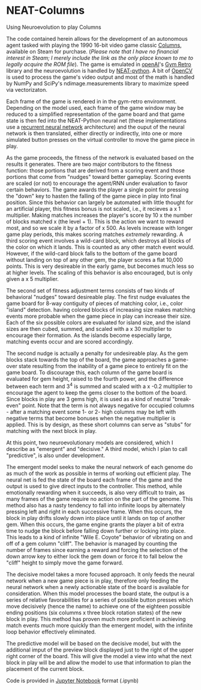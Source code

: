 # NEAT-Columns
Using Neuroevolution to play Columns

The code contained herein allows for the development of an autonomous agent tasked with playing the 1990 16-bit video game classic [Columns](https://store.steampowered.com/app/34285/Columns/), available on Steam for purchase. (*Please note that I have no financial interest in Steam; I merely include the link as the only place known to me to legally acquire the ROM file*).  The game is emulated in [openAI](https://openai.com/)'s [Gym Retro](https://retro.readthedocs.io/en/latest/index.html#) library and the neuroevolution is handled by [NEAT-python](https://neat-python.readthedocs.io/en/latest/#).  A bit of [OpenCV](https://opencv.org/) is used to process the game's video output and most of the math is handled by NumPy and SciPy's ndimage.measurements library to maximize speed via vectorizaton. 

Each frame of the game is rendered in in the gym-retro environment. Depending on the model used, each frame of the game window may be reduced to a simplified representation of the game board and that game state is then fed into the NEAT-Python neural net (these implementations use a [recurrent neural network](https://en.wikipedia.org/wiki/Recurrent_neural_network) architecture) and the ouput of the neural network is then translated, either directly or indirectly, into one or more simulated button presses on the virtual controller to move the game piece in play.  

As the game proceeds, the fitness of the network is evaluated based on the results it generates.  There are two major contributors to the fitness function: those portions that are derived from a scoring event and those portions that come from "nudges" toward better gameplay.  Scoring events are scaled (or not) to encourage the agent/RNN under evaluation to favor certain behaviors.  The game awards the player a single point for pressing the "down" key to hasten the falling of the game piece in play into final position.  Since this behavior can largely be automated with little thought for an artificial player, this fitness bonus is not scaled, i.e., it recieves a x 1 multiplier.  Making matches increases the player's score by 10 x the number of blocks matched x (the level + 1).  This is the action we want to reward most, and so we scale it by a factor of x 500.  As levels increase with longer game play periods, this makes scoring matches *extremely* rewarding. A third scoring event involves a wild-card block, which destroys all blocks of the color on which it lands. This is counted as any other match event would.  However, if the wild-card block falls to the bottom of the game board without landing on top of any other gem, the player scores a flat 10,000 points.  This is very desireable in the early game, but becomes much less so at higher levels.  The scaling of this behavior is also encouraged, but is only given a x 5 multiplier. 

The second set of fitness adjustment terms consists of two kinds of behavioral "nudges" toward desireable play.  The first nudge evaluates the game board for 8-way contiguity of pieces of matching color, i.e., color "island" detection. having colored blocks of increasing size makes matching events more probable when the game piece in play can increase their size. Each of the six possible colors are evaluated for island size, and the island sizes are then cubed, summed, and scaled with a x 30 multiplier to encourage their formation.  As the islands become especially large, matching events occur and are scored accordingly. 

The second nudge is actually a penalty for undesireable play.  As the gem blocks stack towards the top of the board, the game approaches a game-over state resulting from the inability of a game piece to entirely fit on the game board.  To discourage this, each column of the game board is evaluated for gem height, raised to the fourth power, and the difference between each term and 3<sup>4</sup> is summed and scaled with a x -0.2 multiplier to encourage the agent to keep the gems closer to the bottom of the board.  Since blocks in play are 3 gems high, it is used as a kind of neutral "break-even" point.  Note that the term is not always negative for occupied columns - after a matching event some 1- or 2- high columns may be left with negative terms that become bonuses when the negative multiplier is applied.  This is by design, as these short columns can serve as "stubs" for matching with the next block in play.
 
At this point, two neuroevolutionary models are considered, which I describe as "emergent" and "decisive."  A third model, which I plan to call "predictive", is also under development.

The emergent model seeks to make the neural network of each genome do as much of the work as possible in terms of working out efficient play.  The neural net is fed the state of the board each frame of the game and the output is used to give direct inputs to the controller.  This method, while emotionally rewarding when it succeeds, is also very difficult to train, as many frames of the game require no action on the part of the genome.  This method also has a nasty tendency to fall into infinite loops by alternately pressing left and right in each successive frame.  When this occurs, the block in play drifts slowly down into place until it lands on top of another gem. When this occurs, the game engine grants the player a bit of extra time to nudge the block before falling down further or locking into place.  This leads to a kind of infinite "Wile E. Coyote" behavior of vibrating on and off of a gem column "cliff".  The behavior is managed by counting the number of frames since earning a reward and forcing the selection of the down arrow key to either lock the gem down or force it to fall below the "cliff" height to simply move the game forward.
 
The decisive model takes a more focused approach.  It only feeds the neural network when a new game piece is in play, therefore only feeding the neural network when a newly actionable state of the board is available for consideration.  When this model processes the board state, the output is a series of relative favorabilities for a series of possible button presses which move decisively (hence the name) to achieve one of the eighteen possible ending positions (six columms x three block rotation states) of the new block in play.  This method has proven much more proficient in achieving match events much more quickly than the emergent model, with the infinite loop behavior effectively eliminated.

The predictive model will be based on the decisive model, but with the additional imput of the preview block displayed just to the right of the upper right corner of the board.  This will give the model a view into what the next block in play will be and allow the model to use that information to plan the placement of the current block.

Code is provided in [Jupyter Notebook](https://jupyter.org/) format (.ipynb)
